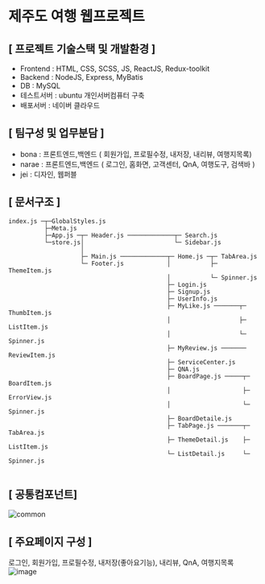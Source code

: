 # 제주도 여행 웹프로젝트

## [ 프로젝트 기술스택 및 개발환경 ]
- Frontend : HTML, CSS, SCSS, JS, ReactJS, Redux-toolkit
- Backend :  NodeJS, Express, MyBatis
- DB : MySQL
- 테스트서버 : ubuntu 개인서버컴퓨터 구축
- 배포서버 : 네이버 클라우드

## [ 팀구성  및 업무분담 ]
- bona : 프론트엔드,백엔드 
( 회원가입, 프로필수정, 내저장, 내리뷰, 여행지목록)
- narae : 프론트엔드,백엔드
( 로그인, 홈화면, 고객센터, QnA, 여행도구, 검색바 )
- jei : 디자인, 웹퍼블

## [ 문서구조 ]
```
index.js ─┬─GlobalStyles.js
          ├─Meta.js
          ├─App.js ─┬─ Header.js ─────────────┬─ Search.js 
          └─store.js│                         └─ Sidebar.js
                    │
                    ├─ Main.js ─────────────┬─ Home.js ─┬─ TabArea.js               
                    └─ Footer.js            │           ├─ ThemeItem.js       
                                            │           └─ Spinner.js
                                            ├─ Login.js
                                            ├─ Signup.js
                                            ├─ UserInfo.js
                                            ├─ MyLike.js ───────┬─ ThumbItem.js
                                            │                   ├─ ListItem.js
                                            │                   └─ Spinner.js
                                            ├─ MyReview.js ─────── ReviewItem.js 
                                            ├─ ServiceCenter.js
                                            ├─ QNA.js
                                            ├─ BoardPage.js ─────┬─ BoardItem.js
                                            │                    ├─ ErrorView.js
                                            │                    └─ Spinner.js
                                            ├─ BoardDetaile.js
                                            ├─ TabPage.js ───────┬─ TabArea.js
                                            ├─ ThemeDetail.js    ├─ ListItem.js
                                            └─ ListDetail.js     └─ Spinner.js
                                                                                 
``` 

## [ 공통컴포넌트] 
![common](https://user-images.githubusercontent.com/73373898/193018980-afe7389f-53b7-4caa-8076-f5232e76edb5.png)

## [ 주요페이지 구성 ]
로그인, 회원가입, 프로필수정, 내저장(좋아요기능), 내리뷰, QnA, 여행지목록
![image](https://user-images.githubusercontent.com/73373898/197597803-4eec452d-18e7-4db4-8da3-b39c36f0547c.png)



